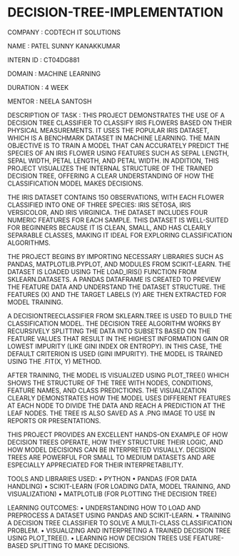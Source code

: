 # DECISION-TREE-IMPLEMENTATION

COMPANY : CODTECH IT SOLUTIONS

NAME : PATEL SUNNY KANAKKUMAR

INTERN ID : CT04DG881

DOMAIN : MACHINE LEARNING 

DURATION : 4 WEEK

MENTOR : NEELA SANTOSH

DESCRIPTION OF TASK : THIS PROJECT DEMONSTRATES THE USE OF A DECISION TREE CLASSIFIER TO CLASSIFY IRIS FLOWERS BASED ON THEIR PHYSICAL MEASUREMENTS. IT USES THE POPULAR IRIS DATASET, WHICH IS A BENCHMARK DATASET IN MACHINE LEARNING. THE MAIN OBJECTIVE IS TO TRAIN A MODEL THAT CAN ACCURATELY PREDICT THE SPECIES OF AN IRIS FLOWER USING FEATURES SUCH AS SEPAL LENGTH, SEPAL WIDTH, PETAL LENGTH, AND PETAL WIDTH. IN ADDITION, THIS PROJECT VISUALIZES THE INTERNAL STRUCTURE OF THE TRAINED DECISION TREE, OFFERING A CLEAR UNDERSTANDING OF HOW THE CLASSIFICATION MODEL MAKES DECISIONS.

THE IRIS DATASET CONTAINS 150 OBSERVATIONS, WITH EACH FLOWER CLASSIFIED INTO ONE OF THREE SPECIES: IRIS SETOSA, IRIS VERSICOLOR, AND IRIS VIRGINICA. THE DATASET INCLUDES FOUR NUMERIC FEATURES FOR EACH SAMPLE. THIS DATASET IS WELL-SUITED FOR BEGINNERS BECAUSE IT IS CLEAN, SMALL, AND HAS CLEARLY SEPARABLE CLASSES, MAKING IT IDEAL FOR EXPLORING CLASSIFICATION ALGORITHMS.

THE PROJECT BEGINS BY IMPORTING NECESSARY LIBRARIES SUCH AS PANDAS, MATPLOTLIB.PYPLOT, AND MODULES FROM SCIKIT-LEARN. THE DATASET IS LOADED USING THE LOAD_IRIS() FUNCTION FROM SKLEARN.DATASETS. A PANDAS DATAFRAME IS CREATED TO PREVIEW THE FEATURE DATA AND UNDERSTAND THE DATASET STRUCTURE. THE FEATURES (X) AND THE TARGET LABELS (Y) ARE THEN EXTRACTED FOR MODEL TRAINING.

A DECISIONTREECLASSIFIER FROM SKLEARN.TREE IS USED TO BUILD THE CLASSIFICATION MODEL. THE DECISION TREE ALGORITHM WORKS BY RECURSIVELY SPLITTING THE DATA INTO SUBSETS BASED ON THE FEATURE VALUES THAT RESULT IN THE HIGHEST INFORMATION GAIN OR LOWEST IMPURITY (LIKE GINI INDEX OR ENTROPY). IN THIS CASE, THE DEFAULT CRITERION IS USED (GINI IMPURITY). THE MODEL IS TRAINED USING THE .FIT(X, Y) METHOD.

AFTER TRAINING, THE MODEL IS VISUALIZED USING PLOT_TREE() WHICH SHOWS THE STRUCTURE OF THE TREE WITH NODES, CONDITIONS, FEATURE NAMES, AND CLASS PREDICTIONS. THE VISUALIZATION CLEARLY DEMONSTRATES HOW THE MODEL USES DIFFERENT FEATURES AT EACH NODE TO DIVIDE THE DATA AND REACH A PREDICTION AT THE LEAF NODES. THE TREE IS ALSO SAVED AS A .PNG IMAGE TO USE IN REPORTS OR PRESENTATIONS.

THIS PROJECT PROVIDES AN EXCELLENT HANDS-ON EXAMPLE OF HOW DECISION TREES OPERATE, HOW THEY STRUCTURE THEIR LOGIC, AND HOW MODEL DECISIONS CAN BE INTERPRETED VISUALLY. DECISION TREES ARE POWERFUL FOR SMALL TO MEDIUM DATASETS AND ARE ESPECIALLY APPRECIATED FOR THEIR INTERPRETABILITY.

TOOLS AND LIBRARIES USED:
•	PYTHON
•	PANDAS (FOR DATA HANDLING)
•	SCIKIT-LEARN (FOR LOADING DATA, MODEL TRAINING, AND VISUALIZATION)
•	MATPLOTLIB (FOR PLOTTING THE DECISION TREE)

LEARNING OUTCOMES:
•	UNDERSTANDING HOW TO LOAD AND PREPROCESS A DATASET USING PANDAS AND SCIKIT-LEARN.
•	TRAINING A DECISION TREE CLASSIFIER TO SOLVE A MULTI-CLASS CLASSIFICATION PROBLEM.
•	VISUALIZING AND INTERPRETING A TRAINED DECISION TREE USING PLOT_TREE().
•	LEARNING HOW DECISION TREES USE FEATURE-BASED SPLITTING TO MAKE DECISIONS.




